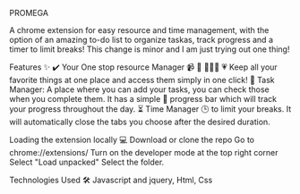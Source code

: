 PROMEGA

A chrome extension for easy resource and time management, with the option of an amazing to-do list to organize taskas, track progress and a timer to limit breaks!
This change is minor and I am just trying out one thing!

Features ✨
✔️ Your One stop resource Manager 📹 📰 👩🏻‍💻
💗 Keep all your favorite things at one place and access them simply in one click!
📝 Task Manager: A place where you can add your tasks, you can check those when you complete them. It has a simple 🔋 progress bar which will track your progress throughout the day.
⏳ Time Manager 🕒 to limit your breaks. It will automatically close the tabs you choose after the desired duration.


Loading the extension locally 💻
Download or clone the repo
Go to chrome://extensions/
Turn on the developer mode at the top right corner
Select "Load unpacked"
Select the folder.


Technologies Used 🛠️
Javascript and jquery,
Html,
Css
